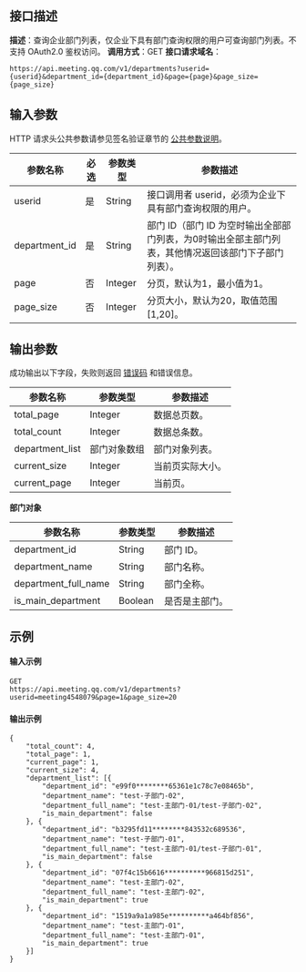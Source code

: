 ## 接口描述
**描述**：查询企业部门列表，仅企业下具有部门查询权限的用户可查询部门列表。不支持 OAuth2.0 鉴权访问。
**调用方式**：GET
**接口请求域名**：
```Plaintext
https://api.meeting.qq.com/v1/departments?userid={userid}&department_id={department_id}&page={page}&page_size={page_size}

```
 



## 输入参数
HTTP 请求头公共参数请参见签名验证章节的 [公共参数说明](https://cloud.tencent.com/document/product/1095/42413#.E5.85.AC.E5.85.B1.E5.8F.82.E6.95.B0)。

| **参数名称**  | **必选** | **参数类型** | **参数描述**                                                 |
| ------------- | -------- | ------------ | ------------------------------------------------------------ |
| userid        | 是       | String       | 接口调用者 userid，必须为企业下具有部门查询权限的用户。       |
| department_id | 是       | String       | 部门 ID（部门 ID 为空时输出全部部门列表，为0时输出全部主部门列表，其他情况返回该部门下子部门列表）。 |
| page          | 否       | Integer      | 分页，默认为1，最小值为1。                                     |
| page_size     | 否       | Integer      | 分页大小，默认为20，取值范围[1,20]。                           |



## 输出参数
成功输出以下字段，失败则返回 [错误码](https://cloud.tencent.com/document/product/1095/43704) 和错误信息。

| **参数名称**    | **参数类型** | **参数描述**   |
| --------------- | ------------ | -------------- |
| total_page      | Integer      | 数据总页数。     |
| total_count     | Integer      | 数据总条数。     |
| department_list | 部门对象数组 | 部门对象列表。   |
| current_size    | Integer      | 当前页实际大小。 |
| current_page    | Integer      | 当前页。         |



**部门对象**

| **参数名称**         | **参数类型** | **参数描述** |
| -------------------- | ------------ | ------------ |
| department_id        | String       | 部门 ID。       |
| department_name      | String       | 部门名称。     |
| department_full_name | String       | 部门全称。     |
| is_main_department   | Boolean      | 是否是主部门。 |



## 示例

#### 输入示例
```plaintext
GET
https://api.meeting.qq.com/v1/departments?userid=meeting4548079&page=1&page_size=20
```




#### 输出示例
```plaintext
{
	"total_count": 4,
	"total_page": 1,
	"current_page": 1,
	"current_size": 4,
	"department_list": [{
		"department_id": "e99f0********65361e1c78c7e08465b",
		"department_name": "test-子部门-02",
		"department_full_name": "test-主部门-01/test-子部门-02",
		"is_main_department": false
	}, {
		"department_id": "b3295fd11********843532c689536",
		"department_name": "test-子部门-01",
		"department_full_name": "test-主部门-01/test-子部门-01",
		"is_main_department": false
	}, {
		"department_id": "07f4c15b6616**********966815d251",
		"department_name": "test-主部门-02",
		"department_full_name": "test-主部门-02",
		"is_main_department": true
	}, {
		"department_id": "1519a9a1a985e**********a464bf856",
		"department_name": "test-主部门-01",
		"department_full_name": "test-主部门-01",
		"is_main_department": true
	}]
}


```
